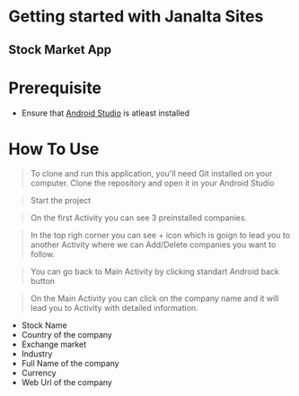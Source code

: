 # Getting started with Janalta Sites

## Stock Market App

# Prerequisite

- Ensure that [Android Studio](https://developer.android.com/studio) is atleast installed

# How To Use

> To clone and run this application, you'll need Git installed on your computer. Clone the repository and open it in your Android Studio

> Start the project

> On the first Activity you can see 3 preinstalled companies.

> In the top righ corner you can see + icon which is goign to lead you to another Activity where we can Add/Delete companies you want to follow.

> You can go back to Main Activity by clicking standart Android back button 

> On the Main Activity you can click on the company name and it will lead you to Activity with detailed information.

- Stock Name
- Country of the company
- Exchange market
- Industry
- Full Name of the company
- Currency
- Web Url of the company